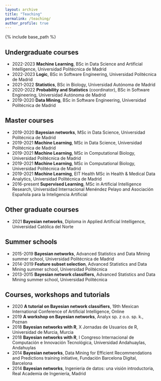 ```yaml
---
layout: archive
title: "Teaching"
permalink: /teaching/
author_profile: true
---
```


{% include base_path %}

## Undergraduate courses

- 2022-2023 **Machine Learning**, BSc in Data Science and Artificial Intelligence, Universidad Politécnica de Madrid
- 2022-2023 **Logic**, BSc in Software Engineering, Universidad Politécnica de Madrid
- 2021-2022 **Statistics**, BSc in Biology, Universidad Autónoma de Madrid
- 2020-2022 **Probability and Statistics** (coordinator), BSc in Software Engineering, Universidad Autónoma de Madrid 
- 2019-2020 **Data Mining**, BSc in Software Engineering, Universidad Politécnica de Madrid 
<!-- decision support -->

## Master courses

- 2019-2020 **Bayesian networks**, MSc in Data Science, Universidad Politécnica de Madrid
- 2019-2021 **Machine Learning**, MSc in Data Science, Universidad Politécnica de Madrid
- 2019-2021 **Machine Learning**, MSc in Computational Biology, Universidad Politécnica de Madrid
- 2019-2021 **Machine Learning**, MSc in Computational Biology, Universidad Politécnica de Madrid
- 2019-2021 **Machine Learning**, EIT Health MSc in Health & Medical Data Analytics, Universidad Politécnica de Madrid 
- 2016-present **Supervised Learning**, MSc in Artificial Intelligence Research, Universidad Internacional Menéndez Pelayo and Asociación Española para la Inteligencia Artificial 

## Other graduate courses
- 2021 **Bayesian networks**, Diploma in Applied Artificial Intelligence, Universidad Católica del Norte 

## Summer schools

- 2015-2019 **Bayesian networks**, Advanced Statistics and Data Mining summer school, Universidad Politécnica
de Madrid
- 2014-2019 **Feature subset selection**, Advanced Statistics and Data Mining summer school, Universidad Politécnica
- 2013-2015 **Bayesian network classifiers**, Advanced Statistics and Data Mining summer school, Universidad Politécnica


## Courses, workshops and tutorials

- 2020 **A tutorial on Bayesian network classifiers**, 19th Mexican International Conference of Artificial Intelligence, Online 
- 2019 **A workshop on Bayesian networks**, Analyx sp. z o.o. sp. k., Poznan 
- 2018 **Bayesian networks with R**, X Jornadas de Usuarios de R, Universidad de Murcia, Murcia
- 2018 **Bayesian networks with R**, I Congreso Internacional de Computación e Innovación Tecnológica, Universidad Andahuaylas, Andahuylas
- 2014 **Bayesian networks**, Data Mining for Efficient Recommendations and Predictions training initiative, Fundación Barcelona Digital, Barcelona
- 2014 **Bayesian networks**, Ingenieria de datos: una visión introductoria, Real Academia de Ingenierı́a, Madrid


